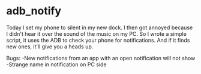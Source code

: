 adb_notify
==========
Today I set my phone to silent in my new dock.
I then got annoyed because I didn't hear it over the sound of the music on my PC.
So I wrote a simple script, it uses the ADB to check your phone for notifications.
And if it finds new ones, it'll give you a heads up.

Bugs:
-New notifications from an app with an open notification will not show
-Strange name in notification on PC side
